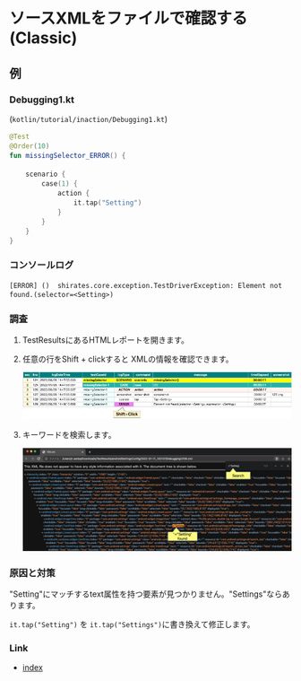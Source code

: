 # ソースXMLをファイルで確認する (Classic)

## 例

### Debugging1.kt

(`kotlin/tutorial/inaction/Debugging1.kt`)

```kotlin
@Test
@Order(10)
fun missingSelector_ERROR() {

    scenario {
        case(1) {
            action {
                it.tap("Setting")
            }
        }
    }
}
```

### コンソールログ

```
[ERROR]	()	shirates.core.exception.TestDriverException: Element not found.(selector=<Setting>)
```

### 調査

1. TestResultsにあるHTMLレポートを開きます。
2. 任意の行をShift + clickすると XMLの情報を確認できます。

   ![](_images/open_xml_in_browser.png)
3. キーワードを検索します。

   ![](_images/search_in_xml.png)

### 原因と対策

"Setting"にマッチするtext属性を持つ要素が見つかりません。"Settings"ならあります。

`it.tap("Setting")` を `it.tap("Settings")`に書き換えて修正します。

### Link

- [index](../../index_ja.md)

